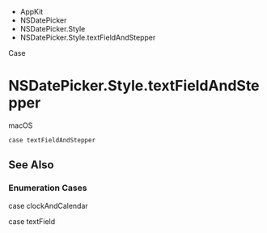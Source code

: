 

- AppKit
- NSDatePicker
- NSDatePicker.Style
-  NSDatePicker.Style.textFieldAndStepper 

Case

# NSDatePicker.Style.textFieldAndStepper

macOS

``` source
case textFieldAndStepper
```

## See Also

### Enumeration Cases

case clockAndCalendar

case textField


